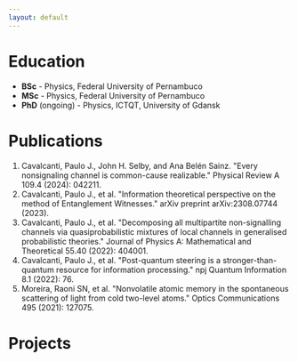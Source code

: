 ```yaml
---
layout: default
---
```


# Education

* **BSc** - Physics, Federal University of Pernambuco
* **MSc** - Physics, Federal University of Pernambuco
* **PhD** (ongoing) - Physics, ICTQT, University of Gdansk

# Publications

1. Cavalcanti, Paulo J., John H. Selby, and Ana Belén Sainz. "Every nonsignaling channel is common-cause realizable." Physical Review A 109.4 (2024): 042211.
2. Cavalcanti, Paulo J., et al. "Information theoretical perspective on the method of Entanglement Witnesses." arXiv preprint arXiv:2308.07744 (2023).
3. Cavalcanti, Paulo J., et al. "Decomposing all multipartite non-signalling channels via quasiprobabilistic mixtures of local channels in generalised probabilistic theories." Journal of Physics A: Mathematical and Theoretical 55.40 (2022): 404001.
4. Cavalcanti, Paulo J., et al. "Post-quantum steering is a stronger-than-quantum resource for information processing." npj Quantum Information 8.1 (2022): 76.
5. Moreira, Raoni SN, et al. "Nonvolatile atomic memory in the spontaneous scattering of light from cold two-level atoms." Optics Communications 495 (2021): 127075.

# Projects
